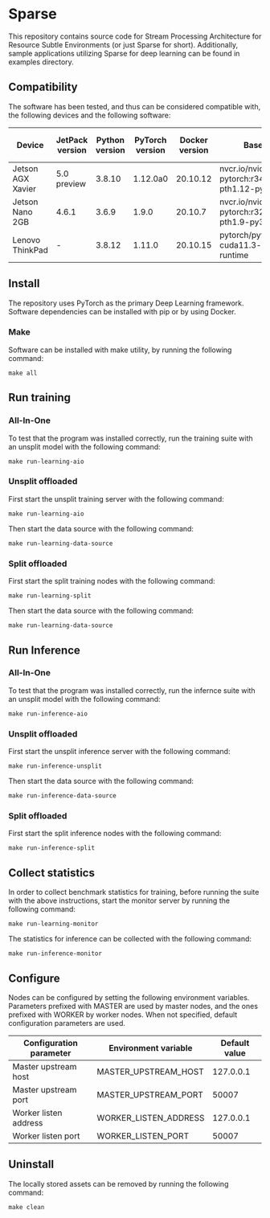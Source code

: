 # Sparse

This repository contains source code for Stream Processing Architecture for Resource Subtle Environments (or just
Sparse for short). Additionally, sample applications utilizing Sparse for deep learning can be found in examples
directory.

## Compatibility

The software has been tested, and thus can be considered compatible with, the following devices and the following
software:

| Device            | JetPack version | Python version | PyTorch version | Docker version | Base image                                     | Docker tag suffix |
| ----------------- | --------------- | -------------- | --------------- | -------------- | ---------------------------------------------- | ------------------ |
| Jetson AGX Xavier | 5.0 preview     | 3.8.10         | 1.12.0a0        | 20.10.12       | nvcr.io/nvidia/l4t-pytorch:r34.1.0-pth1.12-py3 | jp50               |
| Jetson Nano 2GB   | 4.6.1           | 3.6.9          | 1.9.0           | 20.10.7        | nvcr.io/nvidia/l4t-pytorch:r32.7.1-pth1.9-py3  | jp461              |
| Lenovo ThinkPad   | -               | 3.8.12         | 1.11.0          | 20.10.15       | pytorch/pytorch:1.11.0-cuda11.3-cudnn8-runtime | amd64              |

## Install

The repository uses PyTorch as the primary Deep Learning framework. Software dependencies can be installed with pip or
by using Docker.

### Make

Software can be installed with make utility, by running the following command:
```
make all
```

## Run training

### All-In-One

To test that the program was installed correctly, run the training suite with an unsplit model with the following
command:

```
make run-learning-aio
```

### Unsplit offloaded

First start the unsplit training server with the following command:
```
make run-learning-aio
```

Then start the data source with the following command:
```
make run-learning-data-source
```

### Split offloaded

First start the split training nodes with the following command:
```
make run-learning-split
```

Then start the data source with the following command:
```
make run-learning-data-source
```

## Run Inference

### All-In-One

To test that the program was installed correctly, run the infernce suite with an unsplit model with the following
command:

```
make run-inference-aio
```

### Unsplit offloaded

First start the unsplit inference server with the following command:
```
make run-inference-unsplit
```

Then start the data source with the following command:
```
make run-inference-data-source
```

### Split offloaded

First start the split inference nodes with the following command:
```
make run-inference-split
```


## Collect statistics

In order to collect benchmark statistics for training, before running the suite with the above instructions, start the
monitor server by running the following command:

```
make run-learning-monitor
```

The statistics for inference can be collected with the following command:
```
make run-inference-monitor
```

## Configure

Nodes can be configured by setting the following environment variables. Parameters prefixed with MASTER are used by
master nodes, and the ones prefixed with WORKER by worker nodes. When not specified, default configuration parameters
are used.

| Configuration parameter | Environment variable  | Default value |
| ----------------------- | --------------------- | ------------- |
| Master upstream host    | MASTER_UPSTREAM_HOST  | 127.0.0.1     |
| Master upstream port    | MASTER_UPSTREAM_PORT  | 50007         |
| Worker listen address   | WORKER_LISTEN_ADDRESS | 127.0.0.1     |
| Worker listen port      | WORKER_LISTEN_PORT    | 50007         |

## Uninstall

The locally stored assets can be removed by running the following command:
```
make clean
```
